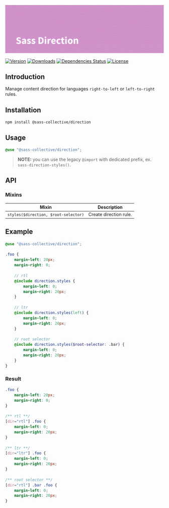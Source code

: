 ![Sass Direction](.github/banner.png)

[![Version](https://flat.badgen.net/npm/v/@sass-collective/direction)](https://www.npmjs.com/package/@sass-collective/direction)
[![Downloads](https://flat.badgen.net/npm/dt/@sass-collective/direction)](https://www.npmjs.com/package/@sass-collective/direction)
[![Dependencies Status](https://david-dm.org/sass-collective/sass-collective/status.svg?style=flat-square&path=packages/direction)](https://david-dm.org/sass-collective/sass-collective?path=packages/direction)
[![License](https://flat.badgen.net/github/license/sass-collective/sass-collective)](https://flat.badgen.net/github/license/sass-collective/sass-collective)

## Introduction

Manage content direction for languages `right-to-left` or `left-to-right` rules.

## Installation

```shell
npm install @sass-collective/direction
```

## Usage

```scss
@use "@sass-collective/direction";
```

> **NOTE:** you can use the legacy `@import` with dedicated prefix, ex. `sass-direction-styles()`.

## API

### Mixins

| Mixin | Description |
| --- | --- |
| `styles($direction, $root-selector)` | Create direction rule. |

## Example

```scss
@use "@sass-collective/direction";

.foo {
    margin-left: 20px;
    margin-right: 0;

    // rtl
    @include direction.styles {
        margin-left: 0;
        margin-right: 20px;
    }

    // ltr
    @include direction.styles(left) {
        margin-left: 0;
        margin-right: 20px;
    }

    // root selector
    @include direction.styles($root-selector: .bar) {
        margin-left: 0;
        margin-right: 20px;
    }
}
```

### Result

```css
.foo {
    margin-left: 20px;
    margin-right: 0;
}

/** rtl **/
[dir="rtl"] .foo {
    margin-left: 0;
    margin-right: 20px;
}

/** ltr **/
[dir="ltr"] .foo {
    margin-left: 0;
    margin-right: 20px;
}

/** root selector **/
[dir="rtl"] .bar .foo {
    margin-left: 0;
    margin-right: 20px;
}
```
